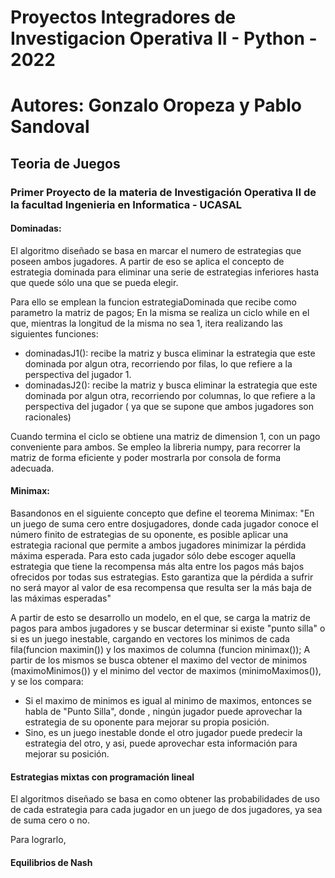 # Proyectos Integradores de Investigacion Operativa II - Python - 2022

# Autores: Gonzalo Oropeza y Pablo Sandoval

## Teoria de Juegos

### Primer Proyecto de la materia de Investigación Operativa II de la facultad Ingenieria en Informatica - UCASAL

#### Dominadas:

El algoritmo diseñado se basa en marcar el numero de estrategias que poseen ambos jugadores. A partir de eso se aplica el concepto de estrategia dominada para eliminar una serie de estrategias inferiores hasta que quede sólo una que se pueda elegir.

Para ello se emplean la funcion estrategiaDominada que recibe como parametro la matriz de pagos; En la misma se realiza un ciclo while en el que, mientras la longitud de la misma no sea 1, itera realizando las siguientes funciones:
- dominadasJ1(): recibe la matriz y busca eliminar la estrategia que este dominada por algun otra, recorriendo por filas, lo que refiere a la perspectiva del jugador 1.
- dominadasJ2(): recibe la matriz y busca eliminar la estrategia que este dominada por algun otra, recorriendo por columnas, lo que refiere a la perspectiva del jugador ( ya que se supone que ambos jugadores son racionales)

Cuando termina el ciclo se obtiene una matriz de dimension 1, con un pago conveniente para ambos.
Se empleo la libreria numpy, para recorrer la matriz de forma eficiente y poder mostrarla por consola de forma adecuada.
#### Minimax:

Basandonos en el siguiente concepto que define el teorema Minimax:
"En un juego de suma cero entre dosjugadores, donde cada jugador conoce el número finito de estrategias de su
oponente, es posible aplicar una estrategia racional que permite a ambos jugadores minimizar la pérdida máxima esperada. Para esto cada jugador sólo debe escoger aquella estrategia que tiene la recompensa más alta entre los pagos más bajos ofrecidos por todas sus estrategias. Esto garantiza que la pérdida a sufrir no será mayor al valor de esa recompensa que resulta ser la más baja de las máximas esperadas"

A partir de esto se desarrollo un modelo, en el que, se carga la matriz de pagos para ambos jugadores y se buscar determinar si existe "punto silla" o si es un juego inestable, cargando en vectores los minimos de cada fila(funcion maximin()) y los maximos de columna (funcion minimax()); A partir de los mismos se busca obtener el maximo del vector de minimos (maximoMinimos()) y el minimo del vector de maximos (minimoMaximos()), y se los compara:
- Si el maximo de minimos es igual al minimo de maximos, entonces se habla de "Punto Silla", donde , ningún jugador puede aprovechar la estrategia de su oponente para mejorar su propia posición.
- Sino, es un juego inestable donde el otro jugador puede predecir la estrategia del otro, y asi, puede aprovechar esta información para mejorar su posición.


#### Estrategias mixtas con programación lineal

El algoritmos diseñado se basa en como obtener las probabilidades de uso de cada estrategia para cada jugador en un juego de dos jugadores, ya sea de suma cero o no.

Para lograrlo, 

#### Equilibrios de Nash


